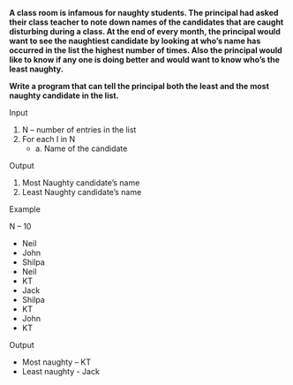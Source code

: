 **A class room is infamous for naughty students. The principal had asked their class teacher to note down names of the candidates that are caught disturbing during a class. At the end of every month, the principal would want to see the naughtiest candidate by looking at who’s name has occurred in the list the highest number of times. Also the principal would like to know if any one is doing better and would want to know who’s the least naughty.**

**Write a program that can tell the principal both the least and the most naughty candidate in the list.**

Input

1. N – number of entries in the list
2. For each I in N
   - a. Name of the candidate

Output

1. Most Naughty candidate’s name
2. Least Naughty candidate’s name
   
Example

N – 10
+ Neil
+ John
+ Shilpa
+ Neil
+ KT
+ Jack
+ Shilpa
+ KT
+ John
+ KT

Output

+ Most naughty – KT
+ Least naughty - Jack